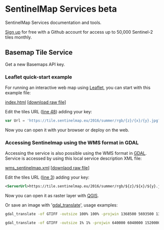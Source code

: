 # SentinelMap Services beta

SentinelMap Services documentation and tools.

[Sign up](https://devs.sentinelmap.eu) for free with a Github account for access up to 50,000 Sentinel-2 tiles monthly.

## Basemap Tile Service

Get a new Basemaps API key.

### Leaflet quick-start example

For running an interactive web map using [Leaflet](http://leafletjs.com/), you can start with this example file:

[index.html](https://github.com/sentinelmap/sentinelmap-services/blob/master/Leaflet_quick-start/index.html) \[[download raw file](https://raw.githubusercontent.com/sentinelmap/sentinelmap-services/master/Leaflet_quick-start/index.html)\]

Edit the tiles URL \([line 48](https://github.com/sentinelmap/sentinelmap-services/blob/master/Leaflet_quick-start/index.html#L48)\) adding your key:

``` javascript
var Url = 'https://tile.sentinelmap.eu/2016/summer/rgb/{z}/{x}/{y}.jpg?key=_my-sentinelmap-key_';
```

Now you can open it with your browser or deploy on the web.

### Accessing Sentinelmap using the WMS format in GDAL

Accessing the service is also  possible using the WMS format in [GDAL](http://www.gdal.org/). Service is accessed by using this local service description XML file:

[wms_sentinelmap.xml](https://github.com/sentinelmap/sentinelmap-services/blob/master/WMS/wms_sentinelmap.xml) \[[downlaod raw file](https://raw.githubusercontent.com/sentinelmap/sentinelmap-services/master/WMS/wms_sentinelmap.xml)\]

Edit the tiles URL \([line 3](https://github.com/sentinelmap/sentinelmap-services/blob/master/WMS/wms_sentinelmap.xml#L3)\) adding your key:

``` xml
<ServerUrl>https://tile.sentinelmap.eu/2016/summer/rgb/${z}/${x}/${y}.jpg?key=_my-sentinelmap-key_</ServerUrl>
```

Now you can open it as raster layer with [QGIS](http://www.qgis.org).

Or save an image with '[gdal_translate](http://www.gdal.org/gdal_translate.html)', usage examples:

``` sh
gdal_translate -of GTIFF -outsize 100% 100% -projwin 1368500 5693500 1378500 5687500 -CO "TILED=YES" -CO "COMPRESS=JPEG" -CO "JPEG_QUALITY=75" -CO "PHOTOMETRIC=YCBCR" wms_sentinelmap.xml Venice.tif
```

``` sh
gdal_translate -of GTIFF -outsize 1% 1% -projwin 640000 6040000 1520000 5460000 -CO "TILED=YES" -CO "COMPRESS=JPEG" -CO "JPEG_QUALITY=75" -CO "PHOTOMETRIC=YCBCR" wms_sentinelmap.xml Alps.tif
```

